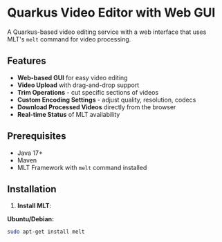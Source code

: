 # Quarkus Video Editor with Web GUI

A Quarkus-based video editing service with a web interface that uses MLT's `melt` command for video processing.

## Features

- **Web-based GUI** for easy video editing
- **Video Upload** with drag-and-drop support
- **Trim Operations** - cut specific sections of videos
- **Custom Encoding Settings** - adjust quality, resolution, codecs
- **Download Processed Videos** directly from the browser
- **Real-time Status** of MLT availability

## Prerequisites

- Java 17+
- Maven
- MLT Framework with `melt` command installed

## Installation

1. **Install MLT**:

**Ubuntu/Debian:**
```bash
sudo apt-get install melt